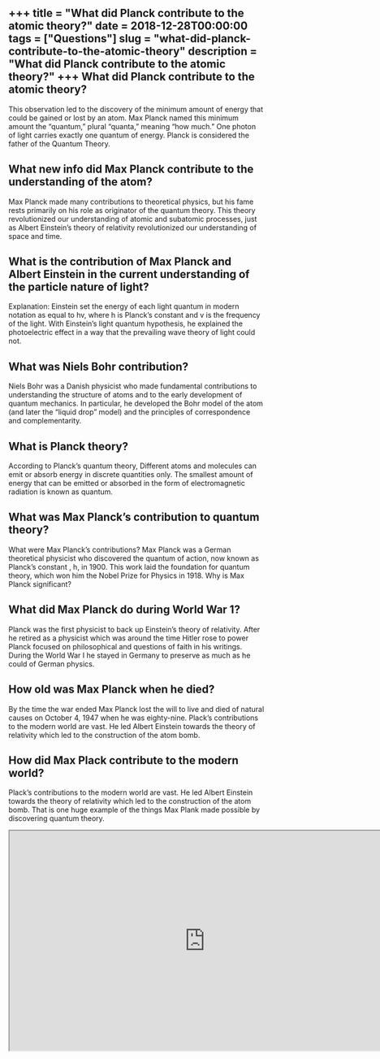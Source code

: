 +++
title = "What did Planck contribute to the atomic theory?"
date = 2018-12-28T00:00:00
tags = ["Questions"]
slug = "what-did-planck-contribute-to-the-atomic-theory"
description = "What did Planck contribute to the atomic theory?"
+++
What did Planck contribute to the atomic theory?
------------------------------------------------

This observation led to the discovery of the minimum amount of energy that could be gained or lost by an atom. Max Planck named this minimum amount the “quantum,” plural “quanta,” meaning “how much.” One photon of light carries exactly one quantum of energy. Planck is considered the father of the Quantum Theory.

What new info did Max Planck contribute to the understanding of the atom?
-------------------------------------------------------------------------

Max Planck made many contributions to theoretical physics, but his fame rests primarily on his role as originator of the quantum theory. This theory revolutionized our understanding of atomic and subatomic processes, just as Albert Einstein’s theory of relativity revolutionized our understanding of space and time.

What is the contribution of Max Planck and Albert Einstein in the current understanding of the particle nature of light?
------------------------------------------------------------------------------------------------------------------------

Explanation: Einstein set the energy of each light quantum in modern notation as equal to hv, where h is Planck’s constant and v is the frequency of the light. With Einstein’s light quantum hypothesis, he explained the photoelectric effect in a way that the prevailing wave theory of light could not.

What was Niels Bohr contribution?
---------------------------------

Niels Bohr was a Danish physicist who made fundamental contributions to understanding the structure of atoms and to the early development of quantum mechanics. In particular, he developed the Bohr model of the atom (and later the “liquid drop” model) and the principles of correspondence and complementarity.

What is Planck theory?
----------------------

According to Planck’s quantum theory, Different atoms and molecules can emit or absorb energy in discrete quantities only. The smallest amount of energy that can be emitted or absorbed in the form of electromagnetic radiation is known as quantum.

What was Max Planck’s contribution to quantum theory?
-----------------------------------------------------

What were Max Planck’s contributions? Max Planck was a German theoretical physicist who discovered the quantum of action, now known as Planck’s constant , h, in 1900. This work laid the foundation for quantum theory, which won him the Nobel Prize for Physics in 1918. Why is Max Planck significant?

What did Max Planck do during World War 1?
------------------------------------------

Planck was the first physicist to back up Einstein’s theory of relativity. After he retired as a physicist which was around the time Hitler rose to power Planck focused on philosophical and questions of faith in his writings. During the World War I he stayed in Germany to preserve as much as he could of German physics.

How old was Max Planck when he died?
------------------------------------

By the time the war ended Max Planck lost the will to live and died of natural causes on October 4, 1947 when he was eighty-nine. Plack’s contributions to the modern world are vast. He led Albert Einstein towards the theory of relativity which led to the construction of the atom bomb.

How did Max Plack contribute to the modern world?
-------------------------------------------------

Plack’s contributions to the modern world are vast. He led Albert Einstein towards the theory of relativity which led to the construction of the atom bomb. That is one huge example of the things Max Plank made possible by discovering quantum theory.

<iframe allow="accelerometer; autoplay; clipboard-write; encrypted-media; gyroscope; picture-in-picture" allowfullscreen="" class="__youtube_prefs__  epyt-is-override  no-lazyload" data-no-lazy="1" data-origheight="433" data-origwidth="770" data-skipgform_ajax_framebjll="" height="433" id="_ytid_30503" loading="lazy" src="https://www.youtube.com/embed/tQSbms5MDvY?enablejsapi=1&autoplay=0&cc_load_policy=0&cc_lang_pref=&iv_load_policy=1&loop=0&modestbranding=0&rel=1&fs=1&playsinline=0&autohide=2&theme=dark&color=red&controls=1&" title="YouTube player" width="770"></iframe>